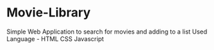 # Movie-Library

Simple Web Application to search for movies and adding to a list
Used Language - 
HTML
CSS
Javascript

